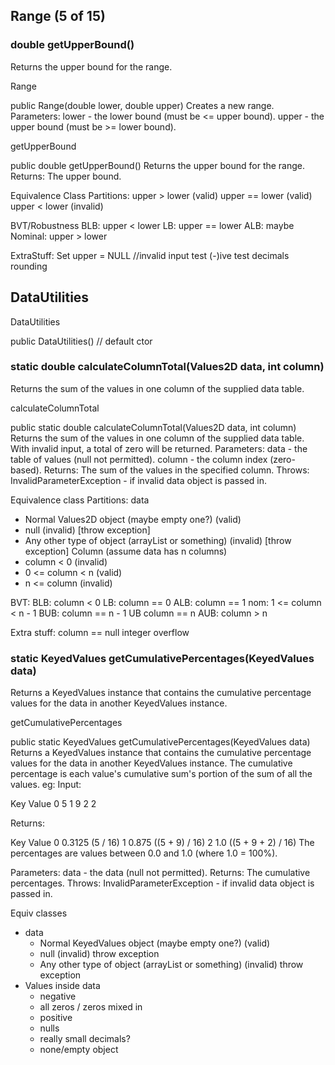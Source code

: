 ## Range (5 of 15)

### double	getUpperBound()
Returns the upper bound for the range.

Range

public Range(double lower,
             double upper)
Creates a new range.
Parameters:
lower - the lower bound (must be <= upper bound).
upper - the upper bound (must be >= lower bound).

getUpperBound

public double getUpperBound()
Returns the upper bound for the range.
Returns:
The upper bound.

Equivalence Class Partitions:
upper > lower (valid)
upper == lower (valid)
upper < lower (invalid)

BVT/Robustness
BLB: upper < lower
LB: upper == lower
ALB: maybe
Nominal: upper > lower

ExtraStuff:
Set upper = NULL //invalid input
test (-)ive
test decimals rounding

## DataUtilities

DataUtilities

public DataUtilities() // default ctor

### static double calculateColumnTotal(Values2D data, int column)
Returns the sum of the values in one column of the supplied data table.

calculateColumnTotal

public static double calculateColumnTotal(Values2D data, int column)
Returns the sum of the values in one column of the supplied data table. With invalid input, a total of zero will be returned.
Parameters:
    data - the table of values (null not permitted).
    column - the column index (zero-based).
Returns:
    The sum of the values in the specified column.
Throws:
    InvalidParameterException - if invalid data object is passed in.

Equivalence class Partitions:
data
- Normal Values2D object (maybe empty one?) (valid)
- null (invalid) [throw exception]
- Any other type of object (arrayList or something) (invalid) [throw exception]
Column (assume data has n columns)
- column < 0 (invalid)
- 0 <= column < n (valid)
- n <= column (invalid)

BVT:
BLB: column < 0 
LB: column == 0
ALB: column == 1
nom: 1 <= column < n - 1
BUB: column == n - 1
UB column == n
AUB: column > n

Extra stuff:
column == null
integer overflow

### static KeyedValues getCumulativePercentages(KeyedValues data)
Returns a KeyedValues instance that contains the cumulative percentage values for the data in another KeyedValues instance.

getCumulativePercentages

public static KeyedValues getCumulativePercentages(KeyedValues data)
Returns a KeyedValues instance that contains the cumulative percentage values for the data in another KeyedValues instance. The cumulative percentage is each value's cumulative sum's portion of the sum of all the values.
eg:
Input:

Key  Value
0        5
1        9
2        2

Returns:

Key  Value
0     0.3125 (5 / 16)
1     0.875 ((5 + 9) / 16)
2     1.0 ((5 + 9 + 2) / 16)
The percentages are values between 0.0 and 1.0 (where 1.0 = 100%).

Parameters:
data - the data (null not permitted).
Returns:
The cumulative percentages.
Throws:
InvalidParameterException - if invalid data object is passed in.

Equiv classes
- data
    - Normal KeyedValues object (maybe empty one?) (valid)
    - null (invalid) throw exception
    - Any other type of object (arrayList or something) (invalid) throw exception
- Values inside data
    - negative
    - all zeros / zeros mixed in
    - positive
    - nulls
    - really small decimals?
    - none/empty object






